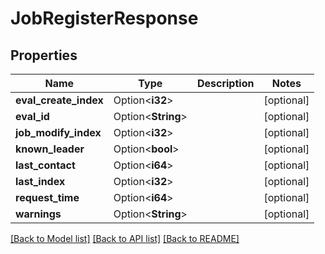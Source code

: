 # JobRegisterResponse

## Properties

| Name                  | Type               | Description | Notes      |
| --------------------- | ------------------ | ----------- | ---------- |
| **eval_create_index** | Option<**i32**>    |             | [optional] |
| **eval_id**           | Option<**String**> |             | [optional] |
| **job_modify_index**  | Option<**i32**>    |             | [optional] |
| **known_leader**      | Option<**bool**>   |             | [optional] |
| **last_contact**      | Option<**i64**>    |             | [optional] |
| **last_index**        | Option<**i32**>    |             | [optional] |
| **request_time**      | Option<**i64**>    |             | [optional] |
| **warnings**          | Option<**String**> |             | [optional] |

[[Back to Model list]](../README.md#documentation-for-models)
[[Back to API list]](../README.md#documentation-for-api-endpoints)
[[Back to README]](../README.md)
